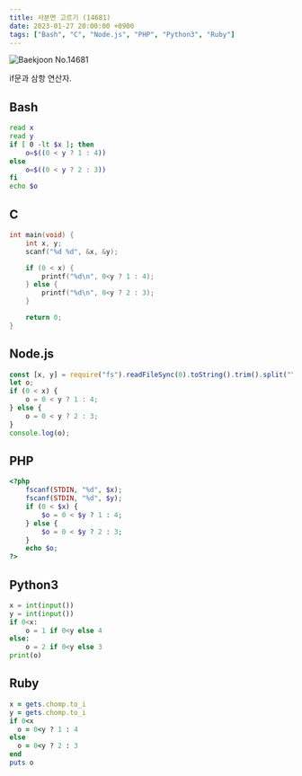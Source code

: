```yaml
---
title: 사분면 고르기 (14681)
date: 2023-01-27 20:00:00 +0900
tags: ["Bash", "C", "Node.js", "PHP", "Python3", "Ruby"]
---
```


![Baekjoon No.14681](https://cdn.jsdelivr.net/gh/kimzuni/cdn/blog/baekjoon-14681.png)

if문과 삼항 연산자.

## Bash

```bash
read x
read y
if [ 0 -lt $x ]; then
	o=$((0 < y ? 1 : 4))
else
	o=$((0 < y ? 2 : 3))
fi
echo $o
```

## C

```c
int main(void) {
	int x, y;
	scanf("%d %d", &x, &y);

	if (0 < x) {
		printf("%d\n", 0<y ? 1 : 4);
	} else {
		printf("%d\n", 0<y ? 2 : 3);
	}

	return 0;
}
```

## Node.js

```javascript
const [x, y] = require("fs").readFileSync(0).toString().trim().split("\n").map(Number);
let o;
if (0 < x) {
	o = 0 < y ? 1 : 4;
} else {
	o = 0 < y ? 2 : 3;
}
console.log(o);
```

## PHP

```php
<?php
	fscanf(STDIN, "%d", $x);
	fscanf(STDIN, "%d", $y);
	if (0 < $x) {
		$o = 0 < $y ? 1 : 4;
	} else {
		$o = 0 < $y ? 2 : 3;
	}
	echo $o;
?>
```

## Python3

```python
x = int(input())
y = int(input())
if 0<x:
    o = 1 if 0<y else 4
else:
    o = 2 if 0<y else 3
print(o)
```

## Ruby

```ruby
x = gets.chomp.to_i
y = gets.chomp.to_i
if 0<x
  o = 0<y ? 1 : 4
else
  o = 0<y ? 2 : 3
end
puts o
```
